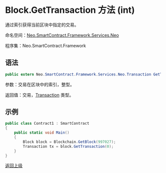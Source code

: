 # Block.GetTransaction 方法 (int)

通过索引获得当前区块中指定的交易。

命名空间：[Neo.SmartContract.Framework.Services.Neo](../../neo.md)

程序集：Neo.SmartContract.Framework

## 语法

```c#
public extern Neo.SmartContract.Framework.Services.Neo.Transaction GetTransaction(int index)
```

参数：交易在区块中的索引，整型。

返回值：交易，[Transaction](../Transaction.md) 类型。

## 示例

```c#
public class Contract1 : SmartContract
{
    public static void Main()
    {
        Block block = Blockchain.GetBlock(997027);
        Transaction tx = block.GetTransaction(0);
    }
}
```



[返回上级](../Block.md)